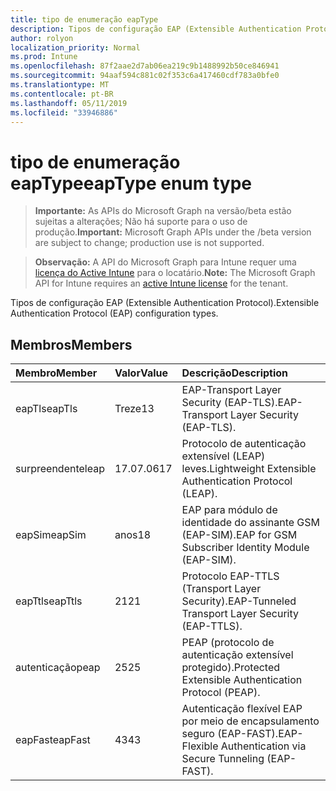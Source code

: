 ```yaml
---
title: tipo de enumeração eapType
description: Tipos de configuração EAP (Extensible Authentication Protocol).
author: rolyon
localization_priority: Normal
ms.prod: Intune
ms.openlocfilehash: 87f2aae2d7ab06ea219c9b1488992b50ce846941
ms.sourcegitcommit: 94aaf594c881c02f353c6a417460cdf783a0bfe0
ms.translationtype: MT
ms.contentlocale: pt-BR
ms.lasthandoff: 05/11/2019
ms.locfileid: "33946886"
---
```

# <a name="eaptype-enum-type"></a><span data-ttu-id="318f1-103">tipo de enumeração eapType</span><span class="sxs-lookup"><span data-stu-id="318f1-103">eapType enum type</span></span>

> <span data-ttu-id="318f1-104">**Importante:** As APIs do Microsoft Graph na versão/beta estão sujeitas a alterações; Não há suporte para o uso de produção.</span><span class="sxs-lookup"><span data-stu-id="318f1-104">**Important:** Microsoft Graph APIs under the /beta version are subject to change; production use is not supported.</span></span>

> <span data-ttu-id="318f1-105">**Observação:** A API do Microsoft Graph para Intune requer uma [licença do Active Intune](https://go.microsoft.com/fwlink/?linkid=839381) para o locatário.</span><span class="sxs-lookup"><span data-stu-id="318f1-105">**Note:** The Microsoft Graph API for Intune requires an [active Intune license](https://go.microsoft.com/fwlink/?linkid=839381) for the tenant.</span></span>

<span data-ttu-id="318f1-106">Tipos de configuração EAP (Extensible Authentication Protocol).</span><span class="sxs-lookup"><span data-stu-id="318f1-106">Extensible Authentication Protocol (EAP) configuration types.</span></span>

## <a name="members"></a><span data-ttu-id="318f1-107">Membros</span><span class="sxs-lookup"><span data-stu-id="318f1-107">Members</span></span>
|<span data-ttu-id="318f1-108">Membro</span><span class="sxs-lookup"><span data-stu-id="318f1-108">Member</span></span>|<span data-ttu-id="318f1-109">Valor</span><span class="sxs-lookup"><span data-stu-id="318f1-109">Value</span></span>|<span data-ttu-id="318f1-110">Descrição</span><span class="sxs-lookup"><span data-stu-id="318f1-110">Description</span></span>|
|:---|:---|:---|
|<span data-ttu-id="318f1-111">eapTls</span><span class="sxs-lookup"><span data-stu-id="318f1-111">eapTls</span></span>|<span data-ttu-id="318f1-112">Treze</span><span class="sxs-lookup"><span data-stu-id="318f1-112">13</span></span>|<span data-ttu-id="318f1-113">EAP-Transport Layer Security (EAP-TLS).</span><span class="sxs-lookup"><span data-stu-id="318f1-113">EAP-Transport Layer Security (EAP-TLS).</span></span>|
|<span data-ttu-id="318f1-114">surpreendente</span><span class="sxs-lookup"><span data-stu-id="318f1-114">leap</span></span>|<span data-ttu-id="318f1-115">17.07.06</span><span class="sxs-lookup"><span data-stu-id="318f1-115">17</span></span>|<span data-ttu-id="318f1-116">Protocolo de autenticação extensível (LEAP) leves.</span><span class="sxs-lookup"><span data-stu-id="318f1-116">Lightweight Extensible Authentication Protocol (LEAP).</span></span>|
|<span data-ttu-id="318f1-117">eapSim</span><span class="sxs-lookup"><span data-stu-id="318f1-117">eapSim</span></span>|<span data-ttu-id="318f1-118">anos</span><span class="sxs-lookup"><span data-stu-id="318f1-118">18</span></span>|<span data-ttu-id="318f1-119">EAP para módulo de identidade do assinante GSM (EAP-SIM).</span><span class="sxs-lookup"><span data-stu-id="318f1-119">EAP for GSM Subscriber Identity Module (EAP-SIM).</span></span>|
|<span data-ttu-id="318f1-120">eapTtls</span><span class="sxs-lookup"><span data-stu-id="318f1-120">eapTtls</span></span>|<span data-ttu-id="318f1-121">21</span><span class="sxs-lookup"><span data-stu-id="318f1-121">21</span></span>|<span data-ttu-id="318f1-122">Protocolo EAP-TTLS (Transport Layer Security).</span><span class="sxs-lookup"><span data-stu-id="318f1-122">EAP-Tunneled Transport Layer Security (EAP-TTLS).</span></span>|
|<span data-ttu-id="318f1-123">autenticação</span><span class="sxs-lookup"><span data-stu-id="318f1-123">peap</span></span>|<span data-ttu-id="318f1-124">25</span><span class="sxs-lookup"><span data-stu-id="318f1-124">25</span></span>|<span data-ttu-id="318f1-125">PEAP (protocolo de autenticação extensível protegido).</span><span class="sxs-lookup"><span data-stu-id="318f1-125">Protected Extensible Authentication Protocol (PEAP).</span></span>|
|<span data-ttu-id="318f1-126">eapFast</span><span class="sxs-lookup"><span data-stu-id="318f1-126">eapFast</span></span>|<span data-ttu-id="318f1-127">43</span><span class="sxs-lookup"><span data-stu-id="318f1-127">43</span></span>|<span data-ttu-id="318f1-128">Autenticação flexível EAP por meio de encapsulamento seguro (EAP-FAST).</span><span class="sxs-lookup"><span data-stu-id="318f1-128">EAP-Flexible Authentication via Secure Tunneling (EAP-FAST).</span></span>|




